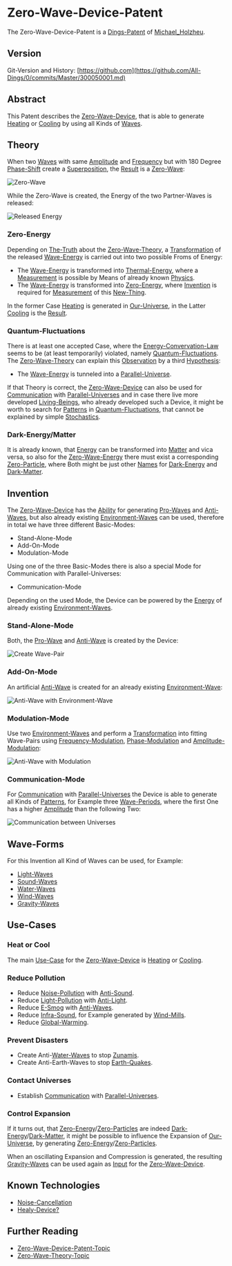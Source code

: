 # Zero-Wave-Device-Patent <a id="1000"/>

The Zero-Wave-Device-Patent is a [Dings-Patent](300000030.md) of [Michael_Holzheu](0.md).

## Version <a id="1800"/>

Git-Version and History: [https://github.com](https://github.com/All-Dings/0/commits/Master/300050001.md)

## Abstract <a id="1600"/>

This Patent describes the [Zero-Wave-Device](20000021.md), that is able to generate [Heating](10000072.md) or [Cooling](10000073.md) by using all Kinds of [Waves](60156.md).

## Theory <a id="1100"/>

When two [Waves](60156.md) with same [Amplitude](10000015.md) and [Frequency](10000016.md) but with 180 Degree [Phase-Shift](10000079.md) create a [Superposition](10000065.md), the [Result](60033.md) is a [Zero-Wave](10000061.md):

![Zero-Wave](400000130.png)

While the Zero-Wave is created, the Energy of the two Partner-Waves is released:

![Released Energy](400000132.png)

### Zero-Energy <a id="1110"/>

Depending on [The-Truth](600140.md) about the [Zero-Wave-Theory](301000002.md), a [Transformation](600164.md) of the released [Wave-Energy](10000080.md) is carried out into two possible Froms of Energy:

- The [Wave-Energy](10000080.md) is transformed into [Thermal-Energy](10000070.md), where a [Measurement](10000022.md) is possible by Means of already known [Physics](10000000.md).
- The [Wave-Energy](10000080.md) is transformed into [Zero-Energy](10000071.md), where [Invention](60124.md) is required for [Measurement](10000022.md) of this [New-Thing](60131.md).

In the former Case [Heating](10000072.md) is generated in [Our-Universe](10000074.md), in the Latter [Cooling](10000073.md) is the [Result](60033.md).

### Quantum-Fluctuations <a id="1120"/>

There is at least one accepted Case, where the [Energy-Convervation-Law](10000017.md) seems to be (at least temporarily) violated, namely [Quantum-Fluctuations](10000096.md). The [Zero-Wave-Theory](301000002.md) can explain this [Observation](10000036.md) by a third [Hypothesis](600028.md):

- The [Wave-Energy](10000080.md) is tunneled into a [Parallel-Universe](10000075.md).

If that Theory is correct, the [Zero-Wave-Device](20000021.md) can also be used for [Communication](60061.md) with [Parallel-Universes](10000075.md) and in case there live more developed [Living-Beings](40000016.md), who already developed such a Device, it might be worth to search for [Patterns](60112.md) in [Quantum-Fluctuations](10000096.md), that cannot be explained by simple [Stochastics](13005001.md).

### Dark-Energy/Matter <a id="1130"/>

It is already known, that [Energy](10000040.md) can be transformed into [Matter](10000034.md) and vica versa, so also for the [Zero-Wave-Energy](10000071.md) there must exist a corresponding [Zero-Particle](10000061.md), where Both might be just other [Names](60048.md) for [Dark-Energy](10000097.md) and [Dark-Matter](10000098.md).

## Invention <a id="1200"/>

The [Zero-Wave-Device](20000021.md) has the [Ability](600103.md) for generating [Pro-Waves](10000082.md) and [Anti-Waves](10000081.md), but also already existing [Environment-Waves](301000003.md) can be used, therefore in total we have three different Basic-Modes:

- Stand-Alone-Mode
- Add-On-Mode
- Modulation-Mode

Using one of the three Basic-Modes there is also a special Mode for Communication with Parallel-Universes:

- Communication-Mode

Depending on the used Mode, the Device can be powered by the [Energy](10000009.md) of already existing [Environment-Waves](301000003.md).

### Stand-Alone-Mode <a id="1201"/>

Both, the [Pro-Wave](10000082.md) and [Anti-Wave](10000081.md) is created by the Device:

![Create Wave-Pair](400000131.png)

### Add-On-Mode <a id="1202"/>

An artificial [Anti-Wave](10000081.md) is created for an already existing [Environment-Wave](301000003.md):

![Anti-Wave with Environment-Wave](400000133.png)

### Modulation-Mode <a id="1203"/>

Use two [Environment-Waves](301000003.md) and perform a [Transformation](600164.md) into fitting Wave-Pairs using [Frequency-Modulation](10000089.md), [Phase-Modulation](10000092.md) and [Amplitude-Modulation](10000090.md):

![Anti-Wave with Modulation](400000134.png)

### Communication-Mode <a id="1204"/>

For [Communication](60061.md) with [Parallel-Universes](10000075.md) the Device is able to generate all Kinds of [Patterns](60112.md), for Example three [Wave-Periods](404.md), where the first One has a higher [Amplitude](10000015.md) than the following Two:

![Communication between Universes](400000137.png)

## Wave-Forms <a id="1300"/>

For this Invention all Kind of Waves can be used, for Example:

- [Light-Waves](10000012.md)
- [Sound-Waves](40200001.md)
- [Water-Waves](10000084.md)
- [Wind-Waves](10000083.md)
- [Gravity-Waves](10000099.md)

## Use-Cases <a id="1400"/>

### Heat or Cool <a id="1410"/>

The main [Use-Case](600170.md) for the [Zero-Wave-Device](20000021.md) is [Heating](10000072.md) or [Cooling](10000073.md).

### Reduce Pollution <a id="1420"/>

- Reduce [Noise-Pollution](290000001.md) with [Anti-Sound](10000066.md).
- Reduce [Light-Pollution](290000003.md) with [Anti-Light](10000087.md).
- Reduce [E-Smog](290000003.md) with [Anti-Waves](10000081.md).
- Reduce [Infra-Sound](10000100.md), for Example generated by [Wind-Mills](200400006.md).
- Reduce [Global-Warming](290000002.md).

### Prevent Disasters <a id="1420"/>

- Create Anti-[Water-Waves](10000084.md) to stop [Zunamis](40901000.md).
- Create Anti-Earth-Waves to stop [Earth-Quakes](40901001.md).

### Contact Universes <a id="1430"/>

- Establish [Communication](60061.md) with [Parallel-Universes](10000075.md).

### Control Expansion <a id="1440"/>

If it turns out, that [Zero-Energy](10000061.md)/[Zero-Particles](10000061.md) are indeed [Dark-Energy](10000097.md)/[Dark-Matter](10000098.md), it might be possible to influence the Expansion of [Our-Universe](10000074.md), by generating [Zero-Energy](10000061.md)/[Zero-Particles](10000061.md).

When an oscillating Expansion and Compression is generated, the resulting [Gravity-Waves](10000099.md) can be used again as [Input](60042.md) for the [Zero-Wave-Device](20000021.md).

## Known Technologies <a id="1700"/>

- [Noise-Cancellation](10000067.md)
- [Healy-Device?](1000002.md)

## Further Reading <a id="1500"/>

- [Zero-Wave-Device-Patent-Topic](1971093001.md)
- [Zero-Wave-Theory-Topic](1971093000.md)
